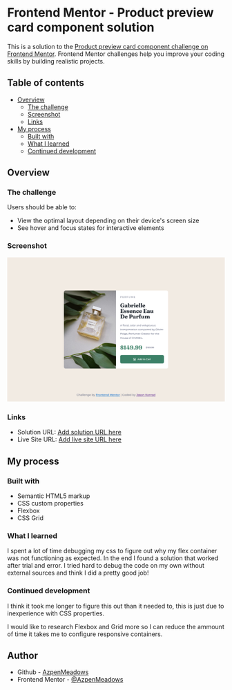 # Frontend Mentor - Product preview card component solution

This is a solution to the [Product preview card component challenge on Frontend Mentor](https://www.frontendmentor.io/challenges/product-preview-card-component-GO7UmttRfa). Frontend Mentor challenges help you improve your coding skills by building realistic projects. 

## Table of contents

- [Overview](#overview)
  - [The challenge](#the-challenge)
  - [Screenshot](#screenshot)
  - [Links](#links)
- [My process](#my-process)
  - [Built with](#built-with)
  - [What I learned](#what-i-learned)
  - [Continued development](#continued-development)

## Overview

### The challenge

Users should be able to:

- View the optimal layout depending on their device's screen size
- See hover and focus states for interactive elements

### Screenshot

![](./screenshot.png)

### Links

- Solution URL: [Add solution URL here](https://azpenmeadows.github.io/fm-product-preview-card/)
- Live Site URL: [Add live site URL here](https://azpenmeadows.github.io/fm-product-preview-card/)

## My process

### Built with

- Semantic HTML5 markup
- CSS custom properties
- Flexbox
- CSS Grid

### What I learned

I spent a lot of time debugging my css to figure out why my flex container was not functioning as expected. In the end I found a solution that worked after trial and error. I tried hard to debug the code on my own without external sources and think I did a pretty good job!

### Continued development

I think it took me longer to figure this out than it needed to, this is just due to inexperience with CSS properties.

I would like to research Flexbox and Grid more so I can reduce the ammount of time it takes me to configure responsive containers.

## Author

- Github - [AzpenMeadows](https://github.com/AzpenMeadows)
- Frontend Mentor - [@AzpenMeadows](https://www.frontendmentor.io/profile/AzpenMeadows)
